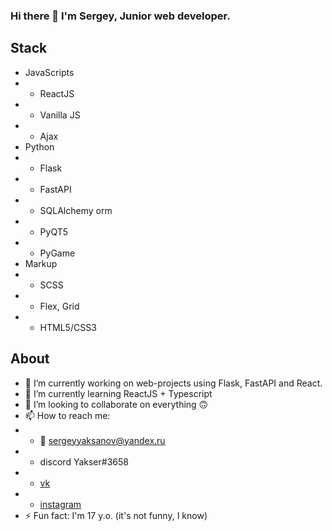 ### Hi there 👋 I'm Sergey, Junior web developer.

## Stack
* JavaScripts
* * ReactJS
* * Vanilla JS
* * Ajax
* Python
* * Flask
* * FastAPI
* * SQLAlchemy orm
* * PyQT5 
* * PyGame
* Markup
* * SCSS
* * Flex, Grid
* * HTML5/CSS3

## About
- 🔭 I’m currently working on web-projects using Flask, FastAPI and React.
- 🌱 I’m currently learning ReactJS + Typescript
- 👯 I’m looking to collaborate on everything 🙃
- 📫 How to reach me:
- - 📧 sergeyyaksanov@yandex.ru
- - discord Yakser#3658
- - [vk](https://vk.com/yakser)
- - [instagram](https://www.instagram.com/y4kser/)
- ⚡ Fun fact: I'm 17 y.o. (it's not funny, I know)


